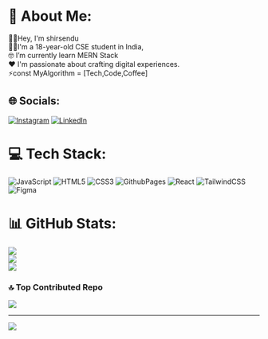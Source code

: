 # 💫 About Me:
 👋🏽Hey, I'm shirsendu<br>👩‍💻I'm a 18-year-old CSE student in India, <br>🤓 I’m currently learn MERN Stack<br>❤️ I'm passionate about crafting digital experiences.<br>⚡const MyAlgorithm = [Tech,Code,Coffee]


## 🌐 Socials:
[![Instagram](https://img.shields.io/badge/Instagram-%23E4405F.svg?logo=Instagram&logoColor=white)](https://instagram.com/shirsendu_das_29_) [![LinkedIn](https://img.shields.io/badge/LinkedIn-%230077B5.svg?logo=linkedin&logoColor=white)](https://linkedin.com/shirsendu-das-361b4b2b5) 

# 💻 Tech Stack:
![JavaScript](https://img.shields.io/badge/javascript-%23323330.svg?style=for-the-badge&logo=javascript&logoColor=%23F7DF1E) ![HTML5](https://img.shields.io/badge/html5-%23E34F26.svg?style=for-the-badge&logo=html5&logoColor=white) ![CSS3](https://img.shields.io/badge/css3-%231572B6.svg?style=for-the-badge&logo=css3&logoColor=white) ![GithubPages](https://img.shields.io/badge/github%20pages-121013?style=for-the-badge&logo=github&logoColor=white) ![React](https://img.shields.io/badge/react-%2320232a.svg?style=for-the-badge&logo=react&logoColor=%2361DAFB) ![TailwindCSS](https://img.shields.io/badge/tailwindcss-%2338B2AC.svg?style=for-the-badge&logo=tailwind-css&logoColor=white) ![Figma](https://img.shields.io/badge/figma-%23F24E1E.svg?style=for-the-badge&logo=figma&logoColor=white)
# 📊 GitHub Stats:
![](https://github-readme-stats.vercel.app/api?username=shirsenduda&theme=react&hide_border=false&include_all_commits=true&count_private=false)<br/>
![](https://github-readme-streak-stats.herokuapp.com/?user=shirsenduda&theme=react&hide_border=false)<br/>
![](https://github-readme-stats.vercel.app/api/top-langs/?username=shirsenduda&theme=react&hide_border=false&include_all_commits=true&count_private=false&layout=compact)


### 🔝 Top Contributed Repo
![](https://github-contributor-stats.vercel.app/api?username=shirsenduda&limit=5&theme=dark&combine_all_yearly_contributions=true)

---
[![](https://visitcount.itsvg.in/api?id=shirsenduda&icon=0&color=0)](https://visitcount.itsvg.in)


